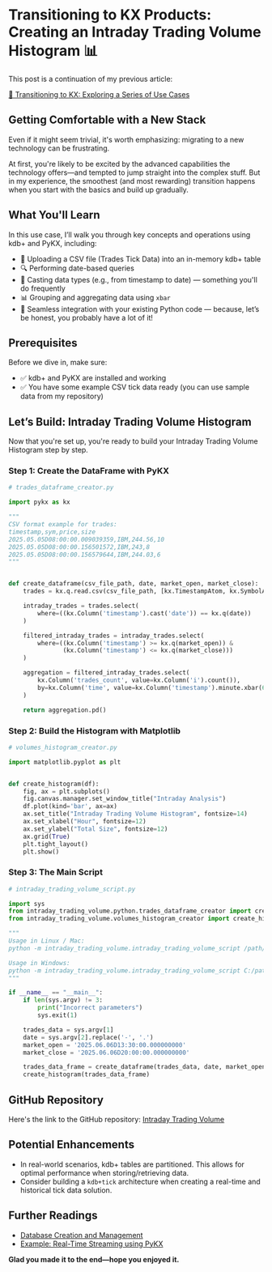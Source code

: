# Transitioning to KX Products: Creating an Intraday Trading Volume Histogram 📊

This post is a continuation of my previous article: 

[🚀 Transitioning to KX: Exploring a Series of Use Cases](https://www.linkedin.com/pulse/transitioning-kx-products-exploring-series-use-cases-fabio-gaiera-rfi2f)

## Getting Comfortable with a New Stack

Even if it might seem trivial, it's worth emphasizing: migrating to a new technology can be frustrating.

At first, you're likely to be excited by the advanced capabilities the technology offers—and tempted to jump straight
into the complex stuff. But in my experience, the smoothest (and most rewarding) transition happens when you start with
the basics and build up gradually.

## What You'll Learn

In this use case, I’ll walk you through key concepts and operations using kdb+ and PyKX, including:

- 📂 Uploading a CSV file (Trades Tick Data) into an in-memory kdb+ table
- 🔍 Performing date-based queries
- 🔄 Casting data types (e.g., from timestamp to date) — something you'll do frequently
- 📊 Grouping and aggregating data using `xbar`
- 🐍 Seamless integration with your existing Python code — because, let’s be honest, you probably have a lot of it!

## Prerequisites

Before we dive in, make sure:

- ✅ kdb+ and PyKX are installed and working
- ✅ You have some example CSV tick data ready (you can use sample data from my repository)


## Let’s Build: Intraday Trading Volume Histogram

Now that you're set up, you're ready to build your Intraday Trading Volume Histogram step by step.

### Step 1: Create the DataFrame with PyKX

```python
# trades_dataframe_creator.py

import pykx as kx

"""
CSV format example for trades:
timestamp,sym,price,size
2025.05.05D08:00:00.009039359,IBM,244.56,10
2025.05.05D08:00:00.156501572,IBM,243,8
2025.05.05D08:00:00.156579644,IBM,244.03,6
"""


def create_dataframe(csv_file_path, date, market_open, market_close):
    trades = kx.q.read.csv(csv_file_path, [kx.TimestampAtom, kx.SymbolAtom, kx.FloatAtom, kx.LongAtom])

    intraday_trades = trades.select(
        where=((kx.Column('timestamp').cast('date')) == kx.q(date))
    )

    filtered_intraday_trades = intraday_trades.select(
        where=((kx.Column('timestamp') >= kx.q(market_open)) &
               (kx.Column('timestamp') <= kx.q(market_close)))
    )

    aggregation = filtered_intraday_trades.select(
        kx.Column('trades_count', value=kx.Column('i').count()),
        by=kx.Column('time', value=kx.Column('timestamp').minute.xbar(60))
    )

    return aggregation.pd()
```

### Step 2: Build the Histogram with Matplotlib

```python
# volumes_histogram_creator.py

import matplotlib.pyplot as plt


def create_histogram(df):
    fig, ax = plt.subplots()
    fig.canvas.manager.set_window_title("Intraday Analysis")
    df.plot(kind='bar', ax=ax)
    ax.set_title("Intraday Trading Volume Histogram", fontsize=14)
    ax.set_xlabel("Hour", fontsize=12)
    ax.set_ylabel("Total Size", fontsize=12)
    ax.grid(True)
    plt.tight_layout()
    plt.show()
```

### Step 3: The Main Script

```python
# intraday_trading_volume_script.py

import sys
from intraday_trading_volume.python.trades_dataframe_creator import create_dataframe
from intraday_trading_volume.volumes_histogram_creator import create_histogram

"""
Usage in Linux / Mac:
python -m intraday_trading_volume.intraday_trading_volume_script /path/to/file/trades.csv 2025-06-06

Usage in Windows: 
python -m intraday_trading_volume.intraday_trading_volume_script C:/path/to/file/trades.csv 2025-06-06
"""

if __name__ == "__main__":
    if len(sys.argv) != 3:
        print("Incorrect parameters")
        sys.exit(1)

    trades_data = sys.argv[1]
    date = sys.argv[2].replace('-', '.')
    market_open = '2025.06.06D13:30:00.000000000'
    market_close = '2025.06.06D20:00:00.000000000'

    trades_data_frame = create_dataframe(trades_data, date, market_open, market_close)
    create_histogram(trades_data_frame)
```


## GitHub Repository

Here's the link to the GitHub repository: [Intraday Trading Volume](https://github.com/fabiogaiera/transitioning-to-kx-products/tree/master/intraday_trading_volume)


## Potential Enhancements

- In real-world scenarios, kdb+ tables are partitioned. This allows for optimal performance when storing/retrieving
  data.
- Consider building a `kdb+tick` architecture when creating a real-time and historical tick data solution.


## Further Readings

- [Database Creation and Management](https://code.kx.com/pykx/3.1/examples/db-management.html)
- [Example: Real-Time Streaming using PyKX](https://code.kx.com/pykx/3.1/examples/streaming/index.html)


**Glad you made it to the end—hope you enjoyed it.**

